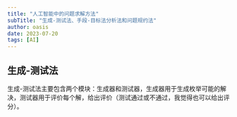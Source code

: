 ```yaml
---
title: "人工智能中的问题求解方法"
subTitle: "生成-测试法、手段-目标法分析法和问题规约法"
author: oasis
date: 2023-07-20
tags: [AI]
---
```


## 生成-测试法

生成-测试法主要包含两个模块：生成器和测试器，生成器用于生成枚举可能的解决，测试器用于评价每个解，给出评价（测试通过或不通过，我觉得也可以给出评分）。

